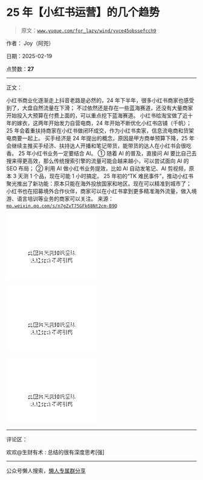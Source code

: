 # 25 年【小红书运营】的几个趋势

> 原文：[`www.yuque.com/for_lazy/wind/yvce45obssefcch9`](https://www.yuque.com/for_lazy/wind/yvce45obssefcch9)

作者： Joy（阿兜）

日期：2025-02-19

点赞数：**27**

* * *

正文：

小红书商业化逐渐走上抖音老路是必然的，24 年下半年，很多小红书商家也感受到了，大盘自然流量在下滑；
不过依然还是存在一些蓝海赛道，还没有大量商家开始投入大预算在付费上面的，可以重点挖下蓝海赛道。
小红书给淘宝做了近十年的嫁衣，这两年开始发力自营电商，24 年开始不断优化小红书店铺（千帆）；
25 年会着重扶持商家在小红书做闭环成交，作为小红书卖家，信息流电商和货架电商要一起上。 买手经济是
24 年提出的概念，原因是甲方商单预算下降，25 年会继续主推买手经济、扶持达人开播和笔记带货，能带货的达人在小红书会很吃香。 25 年小红书业务一定要结合
AI。 ① 随着 AI 的普及，直接问 AI 要比自己去搜来得更高效，那么传统搜索引擎的流量可能会越来越小，可以尝试面向 AI 的 SEO 布局； ② 利用
AI 做小红书业务提效，比如 AI 自动发笔记、AI 剪视频，原本 3 天测 1 个品，现在可能 1 小时搞定。
25 年初的“TK 难民事件”，推动小红书聚光推出了新功能：原本只能在海外投放国家和地区。现在可以精准到城市了；
小红书也在招募境外合作伙伴，商家可以在小红书拿到更多精准海外流量，做入境游、语言培训等业务的商家可以关注。
来源：[`mp.weixin.qq.com/s/n7gZvT75GFk68Nt2cm-B9Q`](https://mp.weixin.qq.com/s/n7gZvT75GFk68Nt2cm-B9Q)

![](img/6bb2646619f3011be2592efe5d0581f2.png "None")

![](img/c98c35f9fe581779563f0da0eb659606.png "None")

![](img/17d6c34bbf4258eb63a8c22dae486482.png "None")

* * *

评论区：

欢欢@生财有术 : 总结的很有深度思考[强]

* * *

公众号懒人搜索，[懒人专属群分享](https://lazybook.fun/#/blog/group)